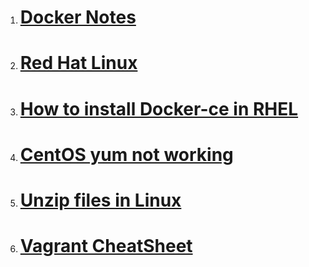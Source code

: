 1. # [Docker Notes](/docker.md)

2. # [Red Hat Linux](/rhcsaGeneral.md)

3. # [How to install Docker-ce in RHEL](/how%20to%20install%20docker-ce%20in%20rhel8.md)

4. # [CentOS yum not working](/CentOS_yum_Fix.md)

5. # [Unzip files in Linux](/unzip_zip_files_in_linux.md)

6. # [Vagrant CheatSheet](/vagrant_cheatsheet.md)